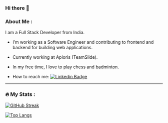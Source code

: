 ### Hi there 👋
### About Me :
I am a Full Stack Developer from India.

- I’m working as a Software Engineer and contributing to frontend and backend for building web applications.

- Currently working at Aploris (TeamSlide).

- In my free time, I love to play chess and badminton.

- How to reach me: [![Linkedin Badge](https://img.shields.io/badge/LinkedIn-0077B5?style=for-the-badge&logo=linkedin&logoColor=white)](https://www.linkedin.com/in/ninad-ambade/)

---

### :fire: My Stats :

[![GitHub Streak](http://github-readme-streak-stats.herokuapp.com?user=ninad365&theme=dark&background=000000)](https://git.io/streak-stats)

[![Top Langs](https://github-readme-stats.vercel.app/api/top-langs/?username=ninad365&layout=compact&theme=vision-friendly-dark)](https://github.com/anuraghazra/github-readme-stats)
